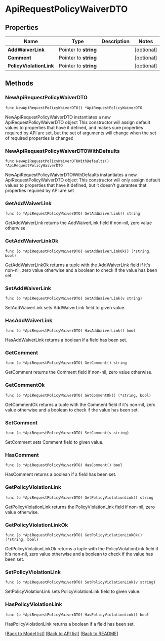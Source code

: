 # ApiRequestPolicyWaiverDTO

## Properties

Name | Type | Description | Notes
------------ | ------------- | ------------- | -------------
**AddWaiverLink** | Pointer to **string** |  | [optional] 
**Comment** | Pointer to **string** |  | [optional] 
**PolicyViolationLink** | Pointer to **string** |  | [optional] 

## Methods

### NewApiRequestPolicyWaiverDTO

`func NewApiRequestPolicyWaiverDTO() *ApiRequestPolicyWaiverDTO`

NewApiRequestPolicyWaiverDTO instantiates a new ApiRequestPolicyWaiverDTO object
This constructor will assign default values to properties that have it defined,
and makes sure properties required by API are set, but the set of arguments
will change when the set of required properties is changed

### NewApiRequestPolicyWaiverDTOWithDefaults

`func NewApiRequestPolicyWaiverDTOWithDefaults() *ApiRequestPolicyWaiverDTO`

NewApiRequestPolicyWaiverDTOWithDefaults instantiates a new ApiRequestPolicyWaiverDTO object
This constructor will only assign default values to properties that have it defined,
but it doesn't guarantee that properties required by API are set

### GetAddWaiverLink

`func (o *ApiRequestPolicyWaiverDTO) GetAddWaiverLink() string`

GetAddWaiverLink returns the AddWaiverLink field if non-nil, zero value otherwise.

### GetAddWaiverLinkOk

`func (o *ApiRequestPolicyWaiverDTO) GetAddWaiverLinkOk() (*string, bool)`

GetAddWaiverLinkOk returns a tuple with the AddWaiverLink field if it's non-nil, zero value otherwise
and a boolean to check if the value has been set.

### SetAddWaiverLink

`func (o *ApiRequestPolicyWaiverDTO) SetAddWaiverLink(v string)`

SetAddWaiverLink sets AddWaiverLink field to given value.

### HasAddWaiverLink

`func (o *ApiRequestPolicyWaiverDTO) HasAddWaiverLink() bool`

HasAddWaiverLink returns a boolean if a field has been set.

### GetComment

`func (o *ApiRequestPolicyWaiverDTO) GetComment() string`

GetComment returns the Comment field if non-nil, zero value otherwise.

### GetCommentOk

`func (o *ApiRequestPolicyWaiverDTO) GetCommentOk() (*string, bool)`

GetCommentOk returns a tuple with the Comment field if it's non-nil, zero value otherwise
and a boolean to check if the value has been set.

### SetComment

`func (o *ApiRequestPolicyWaiverDTO) SetComment(v string)`

SetComment sets Comment field to given value.

### HasComment

`func (o *ApiRequestPolicyWaiverDTO) HasComment() bool`

HasComment returns a boolean if a field has been set.

### GetPolicyViolationLink

`func (o *ApiRequestPolicyWaiverDTO) GetPolicyViolationLink() string`

GetPolicyViolationLink returns the PolicyViolationLink field if non-nil, zero value otherwise.

### GetPolicyViolationLinkOk

`func (o *ApiRequestPolicyWaiverDTO) GetPolicyViolationLinkOk() (*string, bool)`

GetPolicyViolationLinkOk returns a tuple with the PolicyViolationLink field if it's non-nil, zero value otherwise
and a boolean to check if the value has been set.

### SetPolicyViolationLink

`func (o *ApiRequestPolicyWaiverDTO) SetPolicyViolationLink(v string)`

SetPolicyViolationLink sets PolicyViolationLink field to given value.

### HasPolicyViolationLink

`func (o *ApiRequestPolicyWaiverDTO) HasPolicyViolationLink() bool`

HasPolicyViolationLink returns a boolean if a field has been set.


[[Back to Model list]](../README.md#documentation-for-models) [[Back to API list]](../README.md#documentation-for-api-endpoints) [[Back to README]](../README.md)


